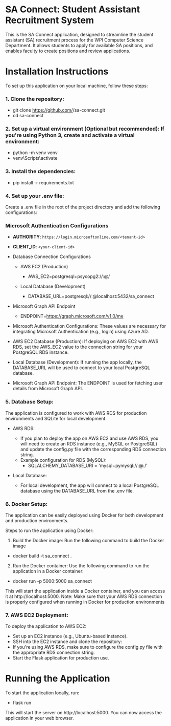 # SA Connect: Student Assistant Recruitment System
This is the SA Connect application, designed to streamline the student assistant (SA) recruitment process for the WPI Computer Science Department. 
It allows students to apply for available SA positions, and enables faculty to create positions and review applications.

# Installation Instructions
To set up this application on your local machine, follow these steps:

### 1. Clone the repository:
- git clone https://github.com/<your-username>/sa-connect.git
- cd sa-connect

### 2. Set up a virtual environment (Optional but recommended): If you're using Python 3, create and activate a virtual environment:
- python -m venv venv
- venv\Scripts\activate

### 3. Install the dependencies:
- pip install -r requirements.txt

### 4. Set up your .env file:
Create a .env file in the root of the project directory and add the following configurations:

### Microsoft Authentication Configurations
- **AUTHORITY**: `https://login.microsoftonline.com/<tenant-id>`
- **CLIENT_ID**: `<your-client-id>` 

- Database Connection Configurations
  - AWS EC2 (Production)
      - AWS_EC2=postgresql+psycopg2://<username>:<password>@<aws-rds-endpoint>/<database-name>

  - Local Database (Development)
      - DATABASE_URL=postgresql://<username>:<password>@localhost:5432/sa_connect

- Microsoft Graph API Endpoint
  - ENDPOINT=https://graph.microsoft.com/v1.0/me

- Microsoft Authentication Configurations: These values are necessary for integrating Microsoft Authentication (e.g., login) using Azure AD.
- AWS EC2 Database (Production): If deploying on AWS EC2 with AWS RDS, set the AWS_EC2 value to the connection string for your PostgreSQL RDS instance.
- Local Database (Development): If running the app locally, the DATABASE_URL will be used to connect to your local PostgreSQL database.
- Microsoft Graph API Endpoint: The ENDPOINT is used for fetching user details from Microsoft Graph API.

### 5. Database Setup:
The application is configured to work with AWS RDS for production environments and SQLite for local development.

- AWS RDS:
  - If you plan to deploy the app on AWS EC2 and use AWS RDS, you will need to create an RDS instance (e.g., MySQL or PostgreSQL) and update the config.py file with the corresponding RDS connection string.
  - Example configuration for RDS (MySQL):
    - SQLALCHEMY_DATABASE_URI = 'mysql+pymysql://<username>:<password>@<hostname>:<port>/<database>'

- Local Database:
  - For local development, the app will connect to a local PostgreSQL database using the DATABASE_URL from the .env file.

### 6. Docker Setup:
The application can be easily deployed using Docker for both development and production environments.

Steps to run the application using Docker:
1. Build the Docker image: Run the following command to build the Docker image
- docker build -t sa_connect .
2. Run the Docker container: Use the following command to run the application in a Docker container:
- docker run -p 5000:5000 sa_connect

This will start the application inside a Docker container, and you can access it at http://localhost:5000.
Note: Make sure that your AWS RDS connection is properly configured when running in Docker for production environments

### 7. AWS EC2 Deployment:
To deploy the application to AWS EC2:
- Set up an EC2 instance (e.g., Ubuntu-based instance).
- SSH into the EC2 instance and clone the repository:
- If you're using AWS RDS, make sure to configure the config.py file with the appropriate RDS connection string.
- Start the Flask application for production use.

# Running the Application
To start the application locally, run:
- flask run

This will start the server on http://localhost:5000. You can now access the application in your web browser.
